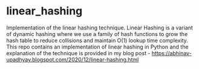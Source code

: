 # linear_hashing
Implementation of the linear hashing technique. Linear Hashing is a variant of dynamic hashing where we use a family of hash functions to grow the hash table to reduce collisions and maintain O(1) lookup time complexity. This repo contains an implementation of linear hashing in Python and the explanation of the technique is provided in my blog post - https://abhinav-upadhyay.blogspot.com/2020/12/linear-hashing.html
